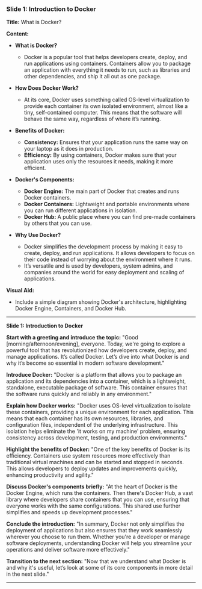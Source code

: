 ### Slide 1: Introduction to Docker

**Title:** What is Docker?

**Content:**

- **What is Docker?**
  - Docker is a popular tool that helps developers create, deploy, and run applications using containers. Containers allow you to package an application with everything it needs to run, such as libraries and other dependencies, and ship it all out as one package.

- **How Does Docker Work?**
  - At its core, Docker uses something called OS-level virtualization to provide each container its own isolated environment, almost like a tiny, self-contained computer. This means that the software will behave the same way, regardless of where it’s running.

- **Benefits of Docker:**
  - **Consistency:** Ensures that your application runs the same way on your laptop as it does in production.
  - **Efficiency:** By using containers, Docker makes sure that your application uses only the resources it needs, making it more efficient.

- **Docker's Components:**
  - **Docker Engine:** The main part of Docker that creates and runs Docker containers.
  - **Docker Containers:** Lightweight and portable environments where you can run different applications in isolation.
  - **Docker Hub:** A public place where you can find pre-made containers by others that you can use.

- **Why Use Docker?**
  - Docker simplifies the development process by making it easy to create, deploy, and run applications. It allows developers to focus on their code instead of worrying about the environment where it runs.
  - It’s versatile and is used by developers, system admins, and companies around the world for easy deployment and scaling of applications.

**Visual Aid:**
- Include a simple diagram showing Docker's architecture, highlighting Docker Engine, Containers, and Docker Hub.

---

**Slide 1: Introduction to Docker**

**Start with a greeting and introduce the topic:**
"Good [morning/afternoon/evening], everyone. Today, we're going to explore a powerful tool that has revolutionized how developers create, deploy, and manage applications. It’s called Docker. Let’s dive into what Docker is and why it’s become so essential in modern software development."

**Introduce Docker:**
"Docker is a platform that allows you to package an application and its dependencies into a container, which is a lightweight, standalone, executable package of software. This container ensures that the software runs quickly and reliably in any environment."

**Explain how Docker works:**
"Docker uses OS-level virtualization to isolate these containers, providing a unique environment for each application. This means that each container has its own resources, libraries, and configuration files, independent of the underlying infrastructure. This isolation helps eliminate the 'it works on my machine' problem, ensuring consistency across development, testing, and production environments."

**Highlight the benefits of Docker:**
"One of the key benefits of Docker is its efficiency. Containers use system resources more effectively than traditional virtual machines and can be started and stopped in seconds. This allows developers to deploy updates and improvements quickly, enhancing productivity and agility."

**Discuss Docker's components briefly:**
"At the heart of Docker is the Docker Engine, which runs the containers. Then there's Docker Hub, a vast library where developers share containers that you can use, ensuring that everyone works with the same configurations. This shared use further simplifies and speeds up development processes."

**Conclude the introduction:**
"In summary, Docker not only simplifies the deployment of applications but also ensures that they work seamlessly wherever you choose to run them. Whether you're a developer or manage software deployments, understanding Docker will help you streamline your operations and deliver software more effectively."

**Transition to the next section:**
"Now that we understand what Docker is and why it's useful, let’s look at some of its core components in more detail in the next slide."

---